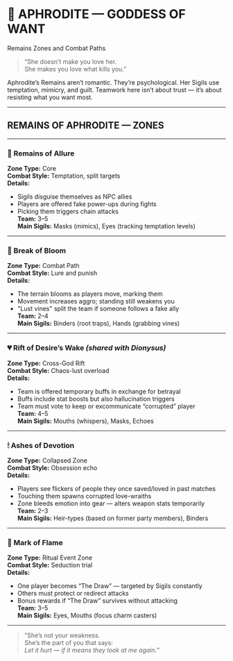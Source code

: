 # 💋 APHRODITE — GODDESS OF WANT  
Remains Zones and Combat Paths

> “She doesn’t make you love her.  
> She makes you love what kills you.”

Aphrodite’s Remains aren’t romantic. They’re psychological. Her Sigils use temptation, mimicry, and guilt. Teamwork here isn’t about trust — it’s about resisting what you want most.

---

## REMAINS OF APHRODITE — ZONES

---

### 💄 Remains of Allure  
**Zone Type:** Core  
**Combat Style:** Temptation, split targets  
**Details:**  
- Sigils disguise themselves as NPC allies  
- Players are offered fake power-ups during fights  
- Picking them triggers chain attacks  
**Team:** 3–5  
**Main Sigils:** Masks (mimics), Eyes (tracking temptation levels)

---

### 🌸 Break of Bloom  
**Zone Type:** Combat Path  
**Combat Style:** Lure and punish  
**Details:**  
- The terrain blooms as players move, marking them  
- Movement increases aggro; standing still weakens you  
- "Lust vines" split the team if someone follows a fake ally  
**Team:** 2–4  
**Main Sigils:** Binders (root traps), Hands (grabbing vines)

---

### 💔 Rift of Desire’s Wake *(shared with Dionysus)*  
**Zone Type:** Cross-God Rift  
**Combat Style:** Chaos-lust overload  
**Details:**  
- Team is offered temporary buffs in exchange for betrayal  
- Buffs include stat boosts but also hallucination triggers  
- Team must vote to keep or excommunicate “corrupted” player  
**Team:** 4–5  
**Main Sigils:** Mouths (whispers), Masks, Echoes

---

### 🕯 Ashes of Devotion  
**Zone Type:** Collapsed Zone  
**Combat Style:** Obsession echo  
**Details:**  
- Players see flickers of people they once saved/loved in past matches  
- Touching them spawns corrupted love-wraiths  
- Zone bleeds emotion into gear — alters weapon stats temporarily  
**Team:** 2–3  
**Main Sigils:** Heir-types (based on former party members), Binders

---

### 💋 Mark of Flame  
**Zone Type:** Ritual Event Zone  
**Combat Style:** Seduction trial  
**Details:**  
- One player becomes “The Draw” — targeted by Sigils constantly  
- Others must protect or redirect attacks  
- Bonus rewards if “The Draw” survives without attacking  
**Team:** 3–5  
**Main Sigils:** Eyes, Mouths (focus charm casters)

---

> “She’s not your weakness.  
> She’s the part of you that says:  
> *Let it hurt — if it means they look at me again.*”